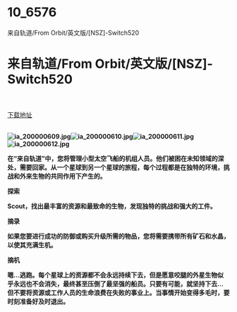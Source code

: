 # 10_6576
来自轨道/From Orbit/英文版/[NSZ]-Switch520
# 来自轨道/From Orbit/英文版/[NSZ]-Switch520
 <br/></br>
[下载地址](https://www.switch520.cc/article/6576 "下载地址")
<br/></br>

<p><span><strong><img src="https://www.switch520.cc/muke_img/upload_art_20201021-1_edd2cd81e4a642b4155d1a4cb6a7ac43.jpg" alt="ia_200000609.jpg" title="ia_200000609.jpg"><img src="https://www.switch520.cc/muke_img/upload_art_20201021-1_83a064c8c5717da4de5245a98b21d93a.jpg" alt="ia_200000610.jpg" title="ia_200000610.jpg"><img src="https://www.switch520.cc/muke_img/upload_art_20201021-1_2acd2f4a57afbc2e5657a5583df1290a.jpg" alt="ia_200000611.jpg" title="ia_200000611.jpg"><img src="https://www.switch520.cc/muke_img/upload_art_20201021-1_3507d57a5cbafdb6c66d065d5efe0827.jpg" alt="ia_200000612.jpg" title="ia_200000612.jpg"> &nbsp;<br></strong></span></p>
<p></p>
<p><span><strong>在“来自轨道”中，您将管理小型太空飞船的机组人员。他们被困在未知领域的深处，需要回家。从一个星球到另一个星球的旅程，每个过程都是在独特的环境，挑战和外来生物的共同作用下产生的。</strong></span></p>
<p><span><strong>探索</strong></span></p>
<p><span><strong>Scout，找出最丰富的资源和最致命的生物，发现独特的挑战和强大的工件。</strong></span></p>
<p></p>
<p><span><strong>摘录</strong></span></p>
<p><span><strong>如果您要进行成功的防御或购买升级所需的物品，您将需要携带所有矿石和水晶，以使其充满生机。</strong></span></p>
<p></p>
<p><span><strong>摘机</strong></span></p>
<p><span><strong>嗯…逃跑。每个星球上的资源都不会永远持续下去，但是愿意咬腿的外星生物似乎永远也不会消失，最终甚至压倒了最坚强的船员。只要有可能，就坚持下去…但不要将资源或工作人员的生命浪费在失败的事业上。当事情开始变得多毛时，要时刻准备好及时退出。</strong></span></p>
<p></p>
